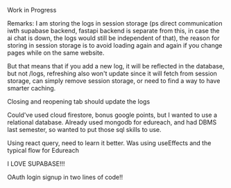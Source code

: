 Work in Progress

Remarks: I am storing the logs in session storage (ps direct communication iwth supabase backend, fastapi backend is separate from this, in case the ai chat is down, the logs would still be independent of that), the reason for storing in session storage is to avoid loading again and again if you change pages while on the same website.

But that means that if you add a new log, it will be reflected in the database, but not /logs,
refreshing also won't update since it will fetch from session storage, can simply remove session storage, or need to find a way to have smarter caching.

Closing and reopening tab should update the logs

Could've used cloud firestore, bonus google points, but I wanted to use a relational database. Already used mongodb for edureach, and had DBMS last semester, so wanted to put those sql skills to use.

Using react query, need to learn it better.
Was using useEffects and the typical flow for Edureach

I LOVE SUPABASE!!!

OAuth login signup in two lines of code!!
